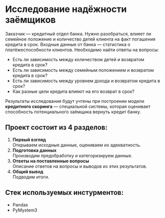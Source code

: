 # Исследование надёжности заёмщиков
Заказчик — кредитный отдел банка. Нужно разобраться, влияет ли семейное положение и количество детей клиента на факт погашения кредита в срок. Входные данные от банка — статистика о платёжеспособности клиентов. Необходимо найти ответы на вопросы:  
- Есть ли зависимость между количеством детей и возвратом кредита в срок?
- Есть ли зависимость между семейным положением и возвратом кредита в срок?
- Есть ли зависимость между уровнем дохода и возвратом кредита в срок?
- Как разные цели кредита влияют на его возврат в срок?

Результаты исследования будут учтены при построении модели **кредитного скоринга** — специальной системы, которая оценивает способность потенциального заёмщика вернуть кредит банку.  

## Проект состоит из 4 разделов:  
1. **Первый взгляд**  
Открываем исходные данные, оцениваем их адекватность.  
2. **Подготовка данных**  
Производим предобработку и категоризируем данные.
3. **Ответы на поставленные вопросы**  
Описание ответов на вопросы и выводов из этих результатов.
4. **Общий вывод**  
Подводим итоги.

## Стек используемых инстурментов:
 - Pandas
 - PyMystem3